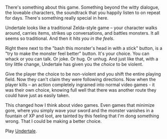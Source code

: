 There's something about this game. Something beyond the witty dialogue, the loveable characters, the soundtrack that you happily listen to on repeat for days. There's something really special in here.

Undertale looks like a traditional Zelda-style game – your character walks around, carries items, strikes up conversations, and battles monsters. It all seems so traditional. And then it *hits you in the feels*.

Right there next to the "bash this monster's head in with a stick" button, is a "try to make the monster feel better" button. It's your choice. You can whack or you can talk. Or joke. Or hug. Or unhug. And just like that, with a tiny little change, Undertale has given you the *choice* to be violent.

Give the player the choice to be non-violent and you shift the entire playing field. Now they can't claim they were following directions. Now when the player kills – an action completely ingrained into normal video games - it was their own choice, knowing full well that there was another route they could have just as easily taken.

This changed how I think about video games. Even games that minimize gore, where you simply wave your sword and the monster vanishes in a fountain of XP and loot, are tainted by this feeling that I'm dong something wrong. That I could be making a better choice.

Play [Undertale](http://undertale.com).